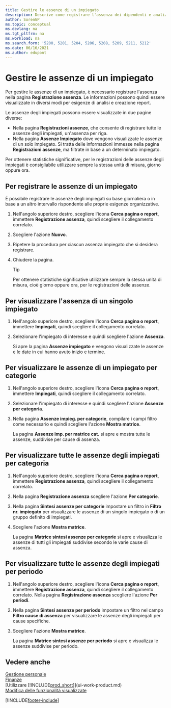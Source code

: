 ```yaml
---
title: Gestire le assenze di un impiegato
description: Descrive come registrare l'assenza dei dipendenti e analizzare le statistiche sulle assenze utilizzando le pagine Registrazione assenze e Assenze dipendenti.
author: SorenGP
ms.topic: conceptual
ms.devlang: na
ms.tgt_pltfrm: na
ms.workload: na
ms.search.form: '5200, 5201, 5204, 5206, 5208, 5209, 5211, 5212'
ms.date: 06/16/2021
ms.author: edupont
---
```

# <a name="manage-employee-absence" />Gestire le assenze di un impiegato
Per gestire le assenze di un impiegato, è necessario registrare l'assenza nella pagina **Registrazione assenza**. Le informazioni possono quindi essere visualizzate in diversi modi per esigenze di analisi e creazione report.

Le assenze degli impiegati possono essere visualizzate in due pagine diverse:

* Nella pagina **Registrazioni assenze**, che consente di registrare tutte le assenze degli impiegati, un'assenza per riga.
* Nella pagina **Assenze Impiegato** dove vengono visualizzate le assenze di un solo impiegato. Si tratta delle informazioni immesse nella pagina **Registrazioni assenze**, ma filtrate in base a un determinato impiegato.

Per ottenere statistiche significative, per le registrazioni delle assenze degli impiegati è consigliabile utilizzare sempre la stessa unità di misura, giorno oppure ora.

## <a name="to-register-employee-absence" />Per registrare le assenze di un impiegato
È possibile registrare le assenze degli impiegati su base giornaliera o in base a un altro intervallo rispondente alle proprie esigenze organizzative.

1. Nell'angolo superiore destro, scegliere l'icona **Cerca pagina o report**, immettere **Registrazione assenza**, quindi scegliere il collegamento correlato.
2. Scegliere l'azione **Nuovo**.
3. Ripetere la procedura per ciascun assenza impiegato che si desidera registrare.
4. Chiudere la pagina.

    > [!Tip]
    > Per ottenere statistiche significative utilizzare sempre la stessa unità di misura, cioè giorno oppure ora, per le registrazioni delle assenze.

## <a name="to-view-an-individual-employees-absence" />Per visualizzare l'assenza di un singolo impiegato
1. Nell'angolo superiore destro, scegliere l'icona **Cerca pagina o report**, immettere **Impiegati**, quindi scegliere il collegamento correlato.
2. Selezionare l'impiegato di interesse e quindi scegliere l'azione **Assenza**.

    Si apre la pagina **Assenze impiegato** e vengono visualizzate le assenze e le date in cui hanno avuto inizio e termine.

## <a name="to-view-an-employees-absence-by-categories" />Per visualizzare le assenze di un impiegato per categorie
1. Nell'angolo superiore destro, scegliere l'icona **Cerca pagina o report**, immettere **Impiegati**, quindi scegliere il collegamento correlato.
2. Selezionare l'impiegato di interesse e quindi scegliere l'azione **Assenze per categoria**.
3. Nella pagina **Assenze impieg. per categorie**, compilare i campi filtro come necessario e quindi scegliere l'azione **Mostra matrice**.

    La pagina **Assenze imp. per matrice cat.** si apre e mostra tutte le assenze, suddivise per cause di assenza.

## <a name="to-view-all-employee-absences-by-category" />Per visualizzare tutte le assenze degli impiegati per categoria
1. Nell'angolo superiore destro, scegliere l'icona **Cerca pagina o report**, immettere **Registrazione assenza**, quindi scegliere il collegamento correlato.
2. Nella pagina **Registrazione assenza** scegliere l'azione **Per categorie**.
3. Nella pagina **Sintesi assenze per categorie** impostare un filtro in **Filtro nr. impiegato** per visualizzare le assenze di un singolo impiegato o di un gruppo definito di impiegati.
4. Scegliere l'azione **Mostra matrice**.

    La pagina **Matrice sintesi assenze per categorie** si apre e visualizza le assenze di tutti gli impiegati suddivise secondo le varie cause di assenza.

## <a name="to-view-all-employee-absences-by-period" />Per visualizzare tutte le assenze degli impiegati per periodo
1. Nell'angolo superiore destro, scegliere l'icona **Cerca pagina o report**, immettere **Registrazione assenza**, quindi scegliere il collegamento correlato.
   Nella pagina **Registrazione assenza** scegliere l'azione **Per periodi**.
2. Nella pagina **Sintesi assenze per periodo** impostare un filtro nel campo **Filtro cause di assenza** per visualizzare le assenze degli impiegati per cause specifiche.
3. Scegliere l'azione **Mostra matrice**.

    La pagina **Matrice sintesi assenze per periodo** si apre e visualizza le assenze suddivise per periodo.

## <a name="see-also" />Vedere anche
[Gestione personale](hr-manage-human-resources.md)  
[Finanze](finance.md)  
[Utilizzare [!INCLUDE[prod_short](includes/prod_short.md)]](ui-work-product.md)  
[Modifica delle funzionalità visualizzate](ui-experiences.md)


[!INCLUDE[footer-include](includes/footer-banner.md)]
